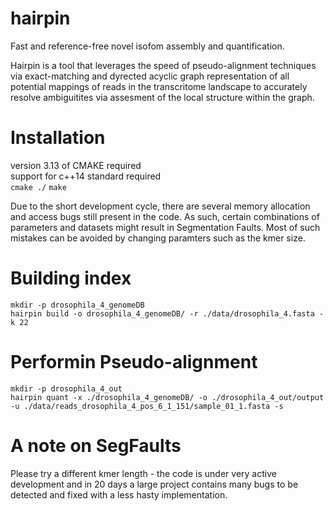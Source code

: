 # hairpin
Fast and reference-free novel isofom assembly and quantification.

Hairpin is a tool that leverages the speed of pseudo-alignment techniques via exact-matching and dyrected acyclic graph representation of all potential mappings of reads in the transcritome landscape to accurately resolve ambiguitites via assesment of the local structure within the graph.

# Installation
version 3.13 of CMAKE required\
support for c++14 standard required\
`cmake ./`
`make`

Due to the short development cycle, there are several memory allocation and access bugs still present in the code. As such, certain combinations of parameters and datasets might result in Segmentation Faults. Most of such mistakes can be avoided by changing paramters such as the kmer size.

# Building index
`mkdir -p drosophila_4_genomeDB`\
`hairpin build -o drosophila_4_genomeDB/ -r ./data/drosophila_4.fasta -k 22`

# Performin Pseudo-alignment
`mkdir -p drosophila_4_out`\
`hairpin quant -x ./drosophila_4_genomeDB/ -o ./drosophila_4_out/output -u ./data/reads_drosophila_4_pos_6_1_151/sample_01_1.fasta -s`

# A note on SegFaults
Please try a different kmer length - the code is under very active development and in 20 days a large project contains many bugs to be detected and fixed with a less hasty implementation.
